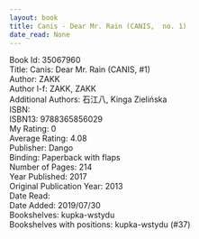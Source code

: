 ```yaml
---
layout: book
title: Canis - Dear Mr. Rain (CANIS,  no. 1)
date_read: None
---
```


Book Id: 35067960<br />
Title: Canis: Dear Mr. Rain (CANIS, #1)<br />
Author: ZAKK<br />
Author l-f: ZAKK, ZAKK<br />
Additional Authors: 石江八, Kinga Zielińska<br />
ISBN: <br />
ISBN13: 9788365856029<br />
My Rating: 0<br />
Average Rating: 4.08<br />
Publisher: Dango<br />
Binding: Paperback with flaps<br />
Number of Pages: 214<br />
Year Published: 2017<br />
Original Publication Year: 2013<br />
Date Read: <br />
Date Added: 2019/07/30<br />
Bookshelves: kupka-wstydu<br />
Bookshelves with positions: kupka-wstydu (#37)<br />

